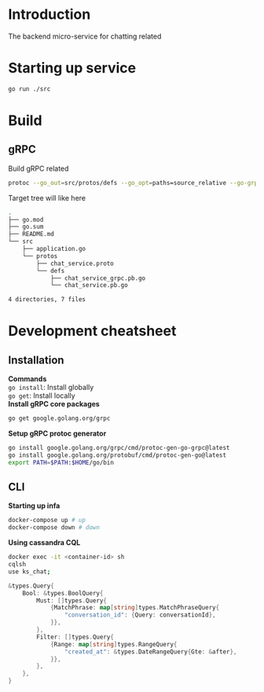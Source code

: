 # Introduction
The backend micro-service for chatting related

# Starting up service
```sh
go run ./src
```

# Build
## gRPC
Build gRPC related
```sh
protoc --go_out=src/protos/defs --go_opt=paths=source_relative --go-grpc_out=src/protos/defs --go-grpc_opt=paths=source_relative --proto_path=src/protos src/protos/chat_service.proto
```
Target tree will like here
```sh
.
├── go.mod
├── go.sum
├── README.md
└── src
    ├── application.go
    └── protos
        ├── chat_service.proto
        └── defs
            ├── chat_service_grpc.pb.go
            └── chat_service.pb.go

4 directories, 7 files
```

# Development cheatsheet
## Installation
**Commands**  
`go install`: Install globally  
`go get`: Install locally  
**Install gRPC core packages**
```sh
go get google.golang.org/grpc
```
**Setup gRPC protoc generator**
```sh
go install google.golang.org/grpc/cmd/protoc-gen-go-grpc@latest
go install google.golang.org/protobuf/cmd/protoc-gen-go@latest
export PATH=$PATH:$HOME/go/bin
```
## CLI
**Starting up infa**
```sh
docker-compose up # up
docker-compose down # down
```
**Using cassandra CQL**
```sh
docker exec -it <container-id> sh
cqlsh
use ks_chat;
```


```go
&types.Query{
    Bool: &types.BoolQuery{
        Must: []types.Query{
            {MatchPhrase: map[string]types.MatchPhraseQuery{
                "conversation_id": {Query: conversationId},
            }},
        },
        Filter: []types.Query{
            {Range: map[string]types.RangeQuery{
                "created_at": &types.DateRangeQuery{Gte: &after},
            }},
        },
    },
}
```